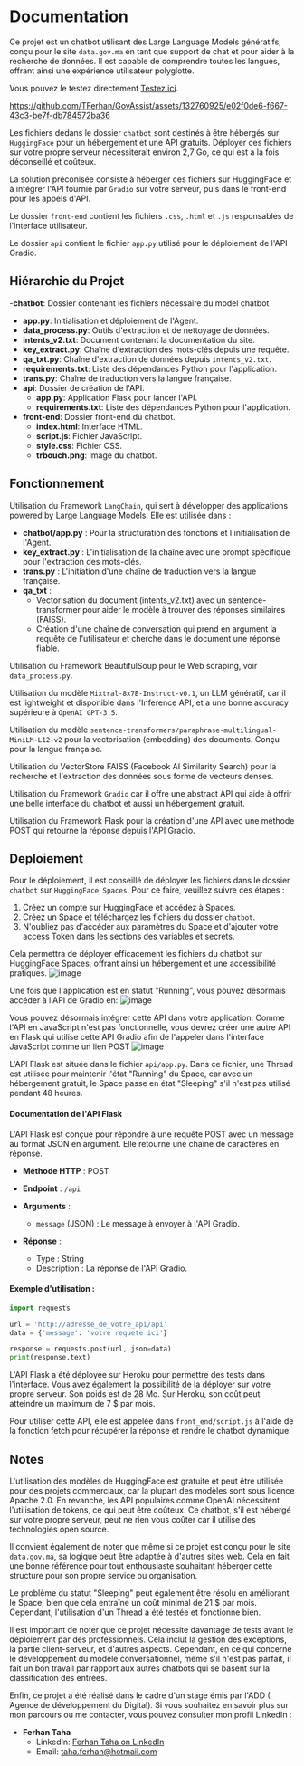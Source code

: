# Documentation

Ce projet est un chatbot utilisant des Large Language Models génératifs, conçu pour le site `data.gov.ma` en tant que support de chat et pour aider à la recherche de données. Il est capable de comprendre toutes les langues, offrant ainsi une expérience utilisateur polyglotte.

Vous pouvez le testez directement [Testez ici](https://huggingface.co/spaces/tferhan/data_gov_ma).

https://github.com/TFerhan/GovAssist/assets/132760925/e02f0de6-f667-43c3-be7f-db784572ba36


Les fichiers dedans le dossier `chatbot` sont destinés à être hébergés sur `HuggingFace` pour un hébergement et une API gratuits. Déployer ces fichiers sur votre propre serveur nécessiterait environ 2,7 Go, ce qui est à la fois déconseillé et coûteux.

La solution préconisée consiste à héberger ces fichiers sur HuggingFace et à intégrer l'API fournie par `Gradio` sur votre serveur, puis dans le front-end pour les appels d'API.

Le dossier `front-end` contient les fichiers `.css`, `.html` et `.js` responsables de l'interface utilisateur.

Le dossier `api` contient le fichier `app.py` utilisé pour le déploiement de l'API Gradio. 

## Hiérarchie du Projet
-**chatbot**: Dossier contenant les fichiers nécessaire du model chatbot
  - **app.py**: Initialisation et déploiement de l'Agent.
  - **data_process.py**: Outils d'extraction et de nettoyage de données.
  - **intents_v2.txt**: Document contenant la documentation du site.
  - **key_extract.py**: Chaîne d'extraction des mots-clés depuis une requête.
  - **qa_txt.py**: Chaîne d'extraction de données depuis `intents_v2.txt`.
  - **requirements.txt**: Liste des dépendances Python pour l'application.
  - **trans.py**: Chaîne de traduction vers la langue française.
- **api**: Dossier de création de l'API.
  - **app.py**: Application Flask pour lancer l'API.
  - **requirements.txt**: Liste des dépendances Python pour l'application.
- **front-end**: Dossier front-end du chatbot.
  - **index.html**: Interface HTML.
  - **script.js**: Fichier JavaScript.
  - **style.css**: Fichier CSS.
  - **trbouch.png**: Image du chatbot.

## Fonctionnement

Utilisation du Framework `LangChain`, qui sert à développer des applications powered by Large Language Models. Elle est utilisée dans :
- **chatbot/app.py** : Pour la structuration des fonctions et l'initialisation de l'Agent.
- **key_extract.py** : L'initialisation de la chaîne avec une prompt spécifique pour l'extraction des mots-clés.
- **trans.py** : L'initiation d'une chaîne de traduction vers la langue française.
- **qa_txt** :
    - Vectorisation du document (intents_v2.txt) avec un sentence-transformer pour aider le modèle à trouver des réponses similaires (FAISS).
    - Création d'une chaîne de conversation qui prend en argument la requête de l'utilisateur et cherche dans le document une réponse fiable.

Utilisation du Framework BeautifulSoup pour le Web scraping, voir `data_process.py`.

Utilisation du modèle `Mixtral-8x7B-Instruct-v0.1`, un LLM génératif, car il est lightweight et disponible dans l'Inference API, et a une bonne accuracy supérieure à `OpenAI GPT-3.5`.

Utilisation du modèle `sentence-transformers/paraphrase-multilingual-MiniLM-L12-v2` pour la vectorisation (embedding) des documents. Conçu pour la langue française.

Utilisation du VectorStore FAISS (Facebook AI Similarity Search) pour la recherche et l'extraction des données sous forme de vecteurs denses.

Utilisation du Framework `Gradio` car il offre une abstract API qui aide à offrir une belle interface du chatbot et aussi un hébergement gratuit.

Utilisation du Framework Flask pour la création d'une API avec une méthode POST qui retourne la réponse depuis l'API Gradio.

## Deploiement

Pour le déploiement, il est conseillé de déployer les fichiers dans le dossier `chatbot` sur `HuggingFace Spaces`. Pour ce faire, veuillez suivre ces étapes :

1. Créez un compte sur HuggingFace et accédez à Spaces.
2. Créez un Space et téléchargez les fichiers du dossier `chatbot`.
3. N'oubliez pas d'accéder aux paramètres du Space et d'ajouter votre access Token dans les sections des variables et secrets.

Cela permettra de déployer efficacement les fichiers du chatbot sur HuggingFace Spaces, offrant ainsi un hébergement et une accessibilité pratiques.
![image](https://github.com/TFerhan/GovAssist/assets/132760925/7d14e0fc-58ea-4611-8a62-1ec740741c29)

Une fois que l'application est en statut "Running", vous pouvez désormais accéder à l'API de Gradio en:
![image](https://github.com/TFerhan/GovAssist/assets/132760925/dd3e2ac8-f393-43aa-aa9a-f1a688f7e73f)

Vous pouvez désormais intégrer cette API dans votre application. Comme l'API en JavaScript n'est pas fonctionnelle, vous devrez créer une autre API en Flask qui utilise cette API Gradio afin de l'appeler dans l'interface JavaScript comme un lien POST
![image](https://github.com/TFerhan/GovAssist/assets/132760925/dd3f4a5f-33ab-4e8f-9a13-a7e3e8d5965d)

L'API Flask est située dans le fichier `api/app.py`. Dans ce fichier, une Thread est utilisée pour maintenir l'état "Running" du Space, car avec un hébergement gratuit, le Space passe en état "Sleeping" s'il n'est pas utilisé pendant 48 heures.

#### Documentation de l'API Flask

L'API Flask est conçue pour répondre à une requête POST avec un message au format JSON en argument. Elle retourne une chaîne de caractères en réponse.

- **Méthode HTTP** : POST

- **Endpoint** : `/api`

- **Arguments** :
  - `message` (JSON) : Le message à envoyer à l'API Gradio.

- **Réponse** :
  - Type : String
  - Description : La réponse de l'API Gradio.

#### Exemple d'utilisation :

```python
import requests

url = 'http://adresse_de_votre_api/api'
data = {'message': 'votre requete ici'}

response = requests.post(url, json=data)
print(response.text)
```


L'API Flask a été déployée sur Heroku pour permettre des tests dans l'interface. Vous avez également la possibilité de la déployer sur votre propre serveur. Son poids est de 28 Mo. Sur Heroku, son coût peut atteindre un maximum de 7 $ par mois.

Pour utiliser cette API, elle est appelée dans `front_end/script.js` à l'aide de la fonction fetch pour récupérer la réponse et rendre le chatbot dynamique.

## Notes
L'utilisation des modèles de HuggingFace est gratuite et peut être utilisée pour des projets commerciaux, car la plupart des modèles sont sous licence Apache 2.0. En revanche, les API populaires comme OpenAI nécessitent l'utilisation de tokens, ce qui peut être coûteux. Ce chatbot, s'il est hébergé sur votre propre serveur, peut ne rien vous coûter car il utilise des technologies open source.

Il convient également de noter que même si ce projet est conçu pour le site `data.gov.ma`, sa logique peut être adaptée à d'autres sites web. Cela en fait une bonne référence pour tout enthousiaste souhaitant héberger cette structure pour son propre service ou organisation.

Le problème du statut "Sleeping" peut également être résolu en améliorant le Space, bien que cela entraîne un coût minimal de 21 $ par mois. Cependant, l'utilisation d'un Thread a été testée et fonctionne bien.

Il est important de noter que ce projet nécessite davantage de tests avant le déploiement par des professionnels. Cela inclut la gestion des exceptions, la partie client-serveur, et d'autres aspects. Cependant, en ce qui concerne le développement du modèle conversationnel, même s'il n'est pas parfait, il fait un bon travail par rapport aux autres chatbots qui se basent sur la classification des entrées.



Enfin, ce projet a été réalisé dans le cadre d'un stage émis par l'ADD ( Agence de développement du Digital). Si vous souhaitez en savoir plus sur mon parcours ou me contacter, vous pouvez consulter mon profil LinkedIn :

- **Ferhan Taha**
  - LinkedIn: [Ferhan Taha on LinkedIn](https://www.linkedin.com/in/tferhan/)
  - Email: taha.ferhan@hotmail.com
